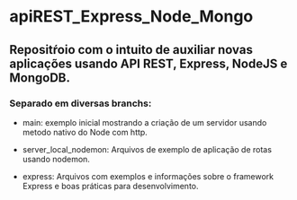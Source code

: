 # apiREST_Express_Node_Mongo

## Repositŕoio com o intuito de auxiliar novas aplicações usando API REST, Express, NodeJS e MongoDB.

### Separado em diversas branchs:

- main: exemplo inicial mostrando a criação de um servidor usando metodo nativo do Node com http.

- server_local_nodemon: Arquivos de exemplo de aplicação de rotas usando nodemon.

- express: Arquivos com exemplos e informações sobre o framework Express e boas práticas para desenvolvimento.
